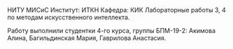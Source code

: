 НИТУ МИСиС Институт: ИТКН Кафедра: КИК Лабораторные работы 3, 4 по методам искусственного интеллекта.

Работу выполнили студентки 4-го курса, группы БПМ-19-2: Акимова Алина, Багильдинская Мария, Гаврилова Анастасия.

